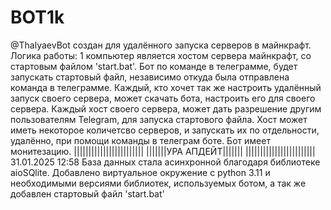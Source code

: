 # BOT1k
@ThalyaevBot
создан для удалённого запуска серверов в майнкрафт.
Логика работы:
  1 компьютер является хостом сервера майнкрафт, со стартовым файлом 'start.bat'.
  Бот по команде в телеграмме, будет запускать стартовый файл, независимо откуда была отправлена команда в телеграмме. 
  Каждый, кто хочет так же настроить удалённый запуск своего сервера, может скачать бота, настроить его для своего сервера.
  Каждый хост своего сервера, может дать разрешение другим пользователям Telegram, для запуска стартового файла.
  Хост может иметь некоторое количетсво серверов, и запускать их по отдельности, удалённо, при помощи команды в телеграм боте.
  Бот имеет монитезацию.
||||||||||||||||||||||||
|||||||УРА АПДЕЙТ|||||||
||||||||||||||||||||||||
31.01.2025 12:58
База данных стала асинхронной благодаря библиотеке aioSQlite.
Добавлено виртуальное окружение с python 3.11 и необходимыми версиями библиотек, используемых ботом,
а так же добавлен стартовый файл 'start.bat'
